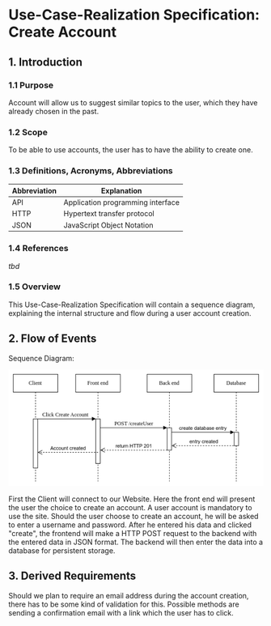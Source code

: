 # Use-Case-Realization Specification: Create Account

## 1. Introduction
### 1.1 Purpose
Account will allow us to suggest similar topics to the user, which they have already chosen in the past.

### 1.2 Scope
To be able to use accounts, the user has to have the ability to create one.

### 1.3 Definitions, Acronyms, Abbreviations
| Abbreviation | Explanation                       |
|--------------|-----------------------------------|
| API          | Application programming interface |
| HTTP         | Hypertext transfer protocol       |
| JSON         | JavaScript Object Notation        |

### 1.4 References
*tbd*

### 1.5 Overview
This Use-Case-Realization Specification will contain a sequence diagram, explaining the internal structure and flow during a user account creation.

## 2. Flow of Events
Sequence Diagram:

![CreateAccountSequenceDiagram](/docs/use_cases/images/SequenceDiagrams/CreateAccount.png)

First the Client will connect to our Website. Here the front end will present the user the choice to create an account.
A user account is mandatory to use the site. Should the user choose to create an account, he will be asked to enter a username and password.
After he entered his data and clicked "create", the frontend will make a HTTP POST request to the backend with the entered data in JSON format.
The backend will then enter the data into a database for persistent storage.

## 3. Derived Requirements

Should we plan to require an email address during the account creation, there has to be some kind of validation for this.
Possible methods are sending a confirmation email with a link which the user has to click.